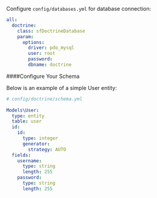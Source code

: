 Configure `config/databases.yml` for database connection:

~~~yaml
all:
  doctrine:
    class: sfDoctrineDatabase
    param:
      options:
        driver: pdo_mysql
        user: root
        password:
        dbname: doctrine
~~~

####Configure Your Schema

Below is an example of a simple User entity:

~~~yaml
# config/doctrine/schema.yml
 
Models\User:
  type: entity
  table: user
  id:
    id:
      type: integer
      generator:
        strategy: AUTO
  fields:
    username:
      type: string
      length: 255
    password:
      type: string
      length: 255
~~~
